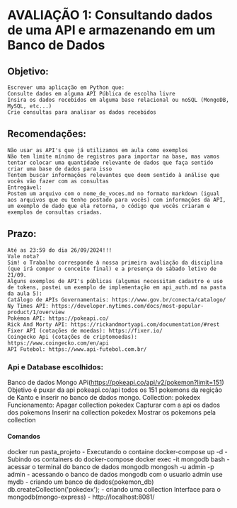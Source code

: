 # AVALIAÇÃO 1: Consultando dados de uma API e armazenando em um Banco de Dados
## Objetivo:
    Escrever uma aplicação em Python que:
    Consulte dados em alguma API Pública de escolha livre
    Insira os dados recebidos em alguma base relacional ou noSQL (MongoDB, MySQL, etc...)
    Crie consultas para analisar os dados recebidos
## Recomendações:
    Não usar as API's que já utilizamos em aula como exemplos
    Não tem limite mínimo de registros para importar na base, mas vamos tentar colocar uma quantidade relevante de dados que faça sentido criar uma base de dados para isso
    Tentem buscar informações relevantes que deem sentido à análise que vocês vão fazer com as consultas
    Entregável:
    Postem um arquivo com o nome_de_voces.md no formato markdown (igual aos arquivos que eu tenho postado para vocês) com informações da API, um exemplo de dado que ela retorna, o código que vocês criaram e exemplos de consultas criadas.
## Prazo:
    Até as 23:59 do dia 26/09/2024!!!
    Vale nota?
    Sim! o Trabalho corresponde à nossa primeira avaliação da disciplina (que irá compor o conceito final) e a presença do sábado letivo de 21/09.
    Alguns exemplos de API's públicas (algumas necessitam cadastro e uso de tokens, postei um exemplo de implementação em api_auth.md na pasta da aula 5):
    Catálogo de APIs Governamentais: https://www.gov.br/conecta/catalogo/
    Ny Times API: https://developer.nytimes.com/docs/most-popular-product/1/overview
    Pokémon API: https://pokeapi.co/
    Rick And Morty API: https://rickandmortyapi.com/documentation/#rest
    Fixer API (cotações de moedas): https://fixer.io/
    Coingecko Api (cotações de criptomoedas): https://www.coingecko.com/en/api
    API Futebol: https://www.api-futebol.com.br/

### Api e Database escolhidos:
Banco de dados Mongo
APi(https://pokeapi.co/api/v2/pokemon?limit=151)
Objetivo é puxar da api pokeapi.co/api todos os 151 pokemons da regição de Kanto e inserir no banco de dados mongo.
Collection: pokedex
Funcionamento:
Apagar collection pokedex
Capturar com a api os dados dos pokemons
Inserir na collection pokedex
Mostrar os pokemons pela collection

#### Comandos
docker run pasta_projeto - Executando o containe
docker-compose up -d - Subindo os containers do docker-compose
docker exec -it mongodb bash - acessar o terminal do banco de dados mongodb
mongosh -u admin -p admin - acessando o banco de dados mongodb com o usuario admin
use mydb - criando um banco de dados(pokemon_db)
db.createCollection('pokedex'); - criando uma collection
Interface para o mongodb(mongo-express) - http://localhost:8081/
